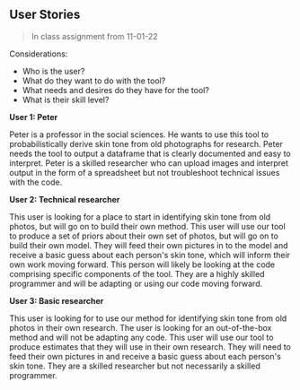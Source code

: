 ## User Stories

> In class assignment from 11-01-22

Considerations:
* Who is the user?
* What do they want to do with the tool?
* What needs and desires do they have for the tool?
* What is their skill level?

**User 1: Peter**

Peter is a professor in the social sciences. He wants to use this tool to probabilistically derive skin tone from old photographs for research. Peter needs the tool to output a dataframe that is clearly documented and easy to interpret. Peter is a skilled researcher who can upload images and interpret output in the form of a spreadsheet but not troubleshoot technical issues with the code.

**User 2: Technical researcher**

This user is looking for a place to start in identifying skin tone from old photos, but will go on to build their own method. This user will use our tool to produce a set of priors about their own set of photos, but will go on to build their own model. They will feed their own pictures in to the model and receive a basic guess about each person's skin tone, which will inform their own work moving forward. This person will likely be looking at the code comprising specific components of the tool. They are a highly skilled programmer and will be adapting or using our code moving forward.

**User 3: Basic researcher**

This user is looking for to use our method for identifying skin tone from old photos in their own research. The user is looking for an out-of-the-box method and will not be adapting any code. This user will use our tool to produce estimates that they will use in their own research. They will need to feed their own pictures in and receive a basic guess about each person's skin tone.  They are a skilled researcher but not necessarily a skilled programmer. 


